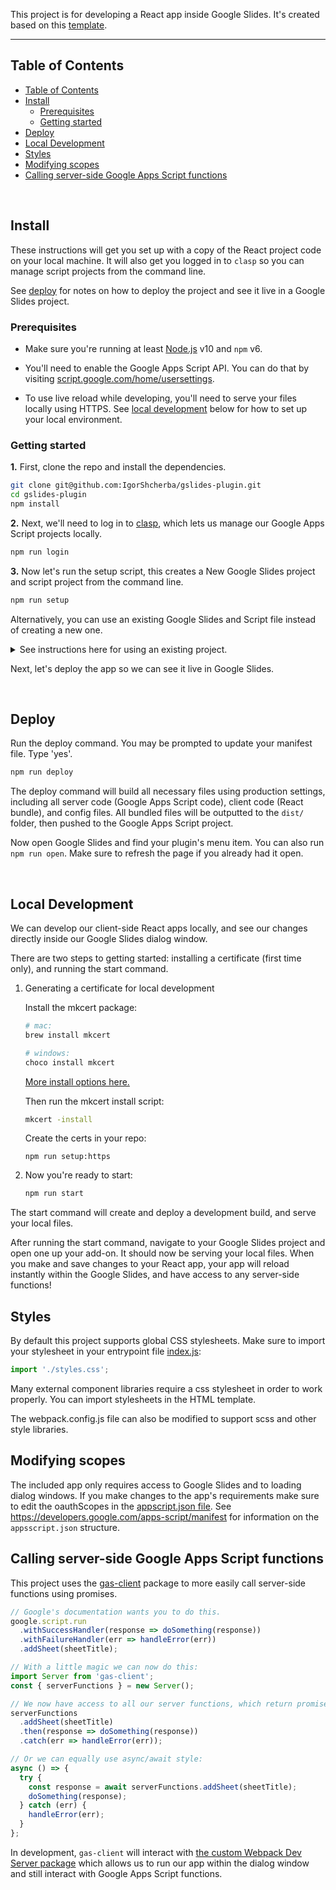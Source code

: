 This project is for developing a React app inside Google Slides. It's created based on this [template](https://github.com/enuchi/React-Google-Apps-Script).

---

## Table of Contents

- [Table of Contents](#table-of-contents)
- [Install <a name = "install"></a>](#install-)
  - [Prerequisites <a name = "prerequisites"></a>](#prerequisites-)
  - [Getting started <a name = "getting-started"></a>](#getting-started-)
- [Deploy <a name = "deploy"></a>](#deploy-)
- [Local Development <a name="local-development"></a>](#local-development-)
- [Styles](#styles)
- [Modifying scopes](#modifying-scopes)
- [Calling server-side Google Apps Script functions](#calling-server-side-google-apps-script-functions)

<br/>

## Install <a name = "install"></a>

These instructions will get you set up with a copy of the React project code on your local machine. It will also get you logged in to `clasp` so you can manage script projects from the command line.

See [deploy](#deploy) for notes on how to deploy the project and see it live in a Google Slides project.

### Prerequisites <a name = "prerequisites"></a>

- Make sure you're running at least [Node.js](https://nodejs.org/en/download/) v10 and `npm` v6.

- You'll need to enable the Google Apps Script API. You can do that by visiting [script.google.com/home/usersettings](https://script.google.com/home/usersettings).

- To use live reload while developing, you'll need to serve your files locally using HTTPS. See [local development](#local-development) below for how to set up your local environment.

### Getting started <a name = "getting-started"></a>

**1.** First, clone the repo and install the dependencies.

```bash
git clone git@github.com:IgorShcherba/gslides-plugin.git
cd gslides-plugin
npm install
```

**2.** Next, we'll need to log in to [clasp](https://github.com/google/clasp), which lets us manage our Google Apps Script projects locally.

```bash
npm run login
```

**3.** Now let's run the setup script, this creates a New Google Slides project and script project from the command line.

```bash
npm run setup
```

Alternatively, you can use an existing Google Slides and Script file instead of creating a new one.

<details>
  <summary>See instructions here for using an existing project.</summary>

You will need to update the `.clasp.json` file in the root of this project with the following three key/value pairs:

```json
{
  "scriptId": "1PY037hPcy................................................",
  "parentId": ["1Df30......................................."],
  "rootDir": "./dist"
}
```

- `scriptId`: Your existing script project's `scriptId`. You can find it by opening your slides, selecting **Tools > Script Editor** from the menubar, then **File > Project properties**, and it will be listed as "Script ID".

- `parentId`: An array with a single string, the ID of the parent file (spreadsheet, doc, etc.) that the script project is bound to. You can get this ID from the url, where the format is usually `https://script.google.com/home/projects/{id}/edit`. This allows you to run `npm run open` and open your file directly from the command line.

- `rootDir`: This should always be `"./dist"`, i.e. the local build folder that is used to store project files.

</details>

Next, let's deploy the app so we can see it live in Google Slides.

<br/>

## Deploy <a name = "deploy"></a>

Run the deploy command. You may be prompted to update your manifest file. Type 'yes'.

```bash
npm run deploy
```

The deploy command will build all necessary files using production settings, including all server code (Google Apps Script code), client code (React bundle), and config files. All bundled files will be outputted to the `dist/` folder, then pushed to the Google Apps Script project.

Now open Google Slides and find your plugin's menu item. You can also run `npm run open`. Make sure to refresh the page if you already had it open.

<br/>

## Local Development <a name="local-development"></a>

We can develop our client-side React apps locally, and see our changes directly inside our Google Slides dialog window.

There are two steps to getting started: installing a certificate (first time only), and running the start command.

1. Generating a certificate for local development <a name = "generatingcerts"></a>

   Install the mkcert package:

   ```bash
   # mac:
   brew install mkcert

   # windows:
   choco install mkcert
   ```

   [More install options here.](https://github.com/FiloSottile/mkcert#installation)

   Then run the mkcert install script:

   ```bash
   mkcert -install
   ```

   Create the certs in your repo:

   ```
   npm run setup:https
   ```

2. Now you're ready to start:
   ```bash
   npm run start
   ```

The start command will create and deploy a development build, and serve your local files.

After running the start command, navigate to your Google Slides project and open one up your add-on. It should now be serving your local files. When you make and save changes to your React app, your app will reload instantly within the Google Slides, and have access to any server-side functions!

## Styles

By default this project supports global CSS stylesheets. Make sure to import your stylesheet in your entrypoint file [index.js](./src/client/dialog-demo/index.js):

```javascript
import './styles.css';
```

Many external component libraries require a css stylesheet in order to work properly. You can import stylesheets in the HTML template.

The webpack.config.js file can also be modified to support scss and other style libraries.

## Modifying scopes

The included app only requires access to Google Slides and to loading dialog windows. If you make changes to the app's requirements make sure to edit the oauthScopes in the [appscript.json file](./appsscript.json).
See https://developers.google.com/apps-script/manifest for information on the `appsscript.json` structure.

## Calling server-side Google Apps Script functions

This project uses the [gas-client](https://github.com/enuchi/gas-client) package to more easily call server-side functions using promises.

```js
// Google's documentation wants you to do this.
google.script.run
  .withSuccessHandler(response => doSomething(response))
  .withFailureHandler(err => handleError(err))
  .addSheet(sheetTitle);

// With a little magic we can now do this:
import Server from 'gas-client';
const { serverFunctions } = new Server();

// We now have access to all our server functions, which return promises!
serverFunctions
  .addSheet(sheetTitle)
  .then(response => doSomething(response))
  .catch(err => handleError(err));

// Or we can equally use async/await style:
async () => {
  try {
    const response = await serverFunctions.addSheet(sheetTitle);
    doSomething(response);
  } catch (err) {
    handleError(err);
  }
};
```

In development, `gas-client` will interact with [the custom Webpack Dev Server package](https://github.com/enuchi/Google-Apps-Script-Webpack-Dev-Server) which allows us to run our app within the dialog window and still interact with Google Apps Script functions.
